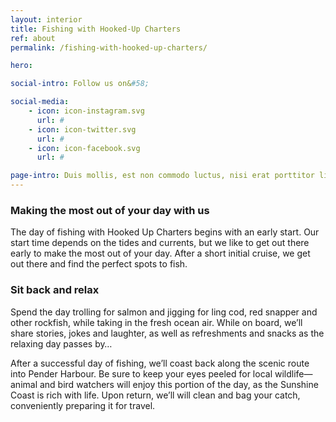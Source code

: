 ```yaml
---
layout: interior
title: Fishing with Hooked-Up Charters
ref: about
permalink: /fishing-with-hooked-up-charters/

hero:

social-intro: Follow us on&#58;

social-media:
    - icon: icon-instagram.svg
      url: #
    - icon: icon-twitter.svg
      url: #
    - icon: icon-facebook.svg
      url: #

page-intro: Duis mollis, est non commodo luctus, nisi erat porttitor ligula, eget lacinia odio sem nec elit.
---
```


### Making the most out of your day with us

The day of fishing with Hooked Up Charters begins with an early start. Our start time depends on the tides and currents, but we like to get out there early to make the most out of your day. After a short initial cruise, we get out there and find the perfect spots to fish.

### Sit back and relax

Spend the day trolling for salmon and jigging for ling cod, red snapper and other rockfish, while taking in the fresh ocean air. While on board, we’ll share stories, jokes and laughter, as well as refreshments and snacks as the relaxing day passes by…

After a successful day of fishing, we’ll coast back along the scenic route into Pender Harbour. Be sure to keep your eyes peeled for local wildlife—animal and bird watchers will enjoy this portion of the day, as the Sunshine Coast is rich with life. Upon return, we’ll will clean and bag your catch, conveniently preparing it for travel.
